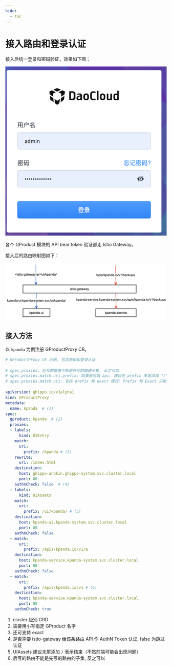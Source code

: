 ```yaml
---
hide:
  - toc
---
```


# 接入路由和登录认证

接入后统一登录和密码验证，效果如下图：

![接入效果](../images/gproduct02.png)

各个 GProduct 模块的 API bear token 验证都走 Istio Gateway。

接入后的路由映射图如下：

![接入效果](../images/gproduct03.png)

## 接入方法

以 `kpanda` 为例注册 GProductProxy CR。

```yaml
# GProductProxy CR 示例, 包含路由和登录认证

# spec.proxies: 后写的路由不能是先写的路由子集, 反之可以
# spec.proxies.match.uri.prefix: 如果是后端 api, 建议在 prefix 末尾添加 "/" 表述这段 path 结束（特殊需求可以不用加）
# spec.proxies.match.uri: 支持 prefix 和 exact 模式; Prefix 和 Exact 只能 2 选 1; Prefix 优先级大于 Exact
 
apiVersion: ghippo.io/v1alpha1
kind: GProductProxy
metadata:
  name: kpanda  # (1)
spec:
  gproduct: kpanda  # (2)
  proxies:
  - labels:
      kind: UIEntry
    match:
      uri:
        prefix: /kpanda # (3)
    rewrite:
      uri: /index.html
    destination:
      host: ghippo-anakin.ghippo-system.svc.cluster.local
      port: 80
    authnCheck: false  # (4)
  - labels:
      kind: UIAssets
    match:
      uri:
        prefix: /ui/kpanda/ # (5)
    destination:
      host: kpanda-ui.kpanda-system.svc.cluster.local
      port: 80
    authnCheck: false
  - match:
      uri:
        prefix: /apis/kpanda.io/v1/a
    destination:
      host: kpanda-service.kpanda-system.svc.cluster.local
      port: 80
    authnCheck: false
  - match:
      uri:
        prefix: /apis/kpanda.io/v1 # (6)
    destination:
      host: kpanda-service.kpanda-system.svc.cluster.local
      port: 80
    authnCheck: true
```

1. cluster 级别 CRD
2. 需要用小写指定 GProduct 名字
3. 还可支持 exact
4. 是否需要 istio-gateway 给该条路由 API 作 AuthN Token 认证, false 为跳过认证
5. UIAssets 建议末尾添加 `/` 表示结束（不然前端可能会出现问题）
6. 后写的路由不能是先写的路由的子集, 反之可以
